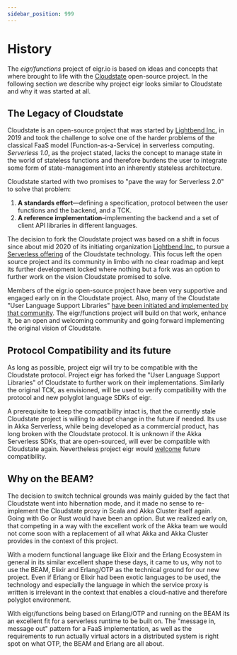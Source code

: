 ```yaml
---
sidebar_position: 999
---
```


# History

The _eigr/functions_ project of eigr.io is based on ideas and concepts that where brought to life with
the [Cloudstate](https://cloudstate.io)
open-source project. In the following section we describe why project eigr looks similar to Cloudstate and why it was
started at all.

## The Legacy of Cloudstate

Cloudstate is an open-source project that was started by [Lightbend Inc.](https://lightbend.com/) in 2019 and took the
challenge to solve one of the harder problems of the classical FaaS model (Function-as-a-Service) in serverless
computing. _Serverless 1.0_, as the project stated, lacks the concept to manage state in the world of stateless
functions and therefore burdens the user to integrate some form of state-management into an inherently stateless
architecture.

Cloudstate started with two promises to "pave the way for Serverless 2.0" to solve that problem:

1. **A standards effort**—defining a specification, protocol between the user functions and the backend, and a TCK.
2. **A reference implementation**–implementing the backend and a set of client API libraries in different languages.

The decision to fork the Cloudstate project was based on a shift in focus since about mid 2020 of its initiating
organization [Lightbend Inc.](https://lightbend.com/) to pursue
a [Serverless offering](https://www.lightbend.com/akka-serverless) of the Cloudstate technology. This focus left the
open source project and its community in limbo with no clear roadmap and kept its further development locked where nothing but a fork was an
option to further work on the vision Cloudstate promised to solve.

Members of the eigr.io open-source project have been very supportive and engaged early on in the Cloudstate project.
Also, many of the Cloudstate "User Language Support
Libraries" [have been initiated and implemented by that community](https://github.com/cloudstateio?q=support). The
eigr/functions project will build on that work, enhance it, be an open and welcoming community and going forward
implementing the original vision of Cloudstate.

## Protocol Compatibility and its future

As long as possible, project eigr will try to be compatible with the Cloudstate protocol. Project eigr has forked the
"User Language Support Libraries" of Cloudstate to further work on their implementations. Similarly the original TCK, as
envisioned, will be used to verify compatibility with the protocol and new polyglot language SDKs of eigr.

A prerequisite to keep the compatibility intact is, that the currently stale Cloudstate project is willing to adopt
change in the future if needed. Its use in Akka Serverless, while being developed as a commercial product, has long
broken with the Cloudstate protocol. It is unknown if the Akka Serverless SDKs, that are open-sourced, will ever be
compatible with Cloudstate again. Nevertheless project eigr
would [welcome](https://github.com/cloudstateio/cloudstate/issues/541)
future compatibility.

## Why on the BEAM?

The decision to switch technical grounds was mainly guided by the fact that Cloudstate went into hibernation mode, and
it made no sense to re-implement the Cloudstate proxy in Scala and Akka Cluster itself again. Going with Go or Rust
would have been an option. But we realized early on, that competing in a way with the excellent work of the Akka team we
would not come soon with a replacement of all what Akka and Akka Cluster provides in the context of this project.

With a modern functional language like Elixir and the Erlang Ecosystem in general in its similar excellent shape these
days, it came to us, why not to use the BEAM, Elixir and Erlang/OTP as the technical ground for our new project. Even if
Erlang or Elixir had been exotic languages to be used, the technology and especially the language in which the service
proxy is written is irrelevant in the context that enables a cloud-native and therefore polyglot environment.

With eigr/functions being based on Erlang/OTP and running on the BEAM its an excellent fit for a serverless runtime to
be built on. The "message in, message out" pattern for a FaaS implementation, as well as the requirements to run
actually virtual actors in a distributed system is right spot on what OTP, the BEAM and Erlang are all about.
